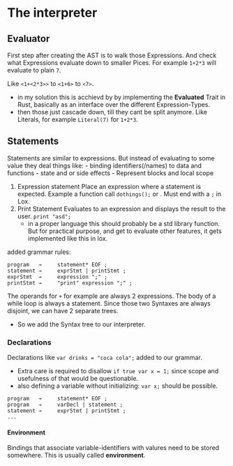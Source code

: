 # The interpreter
## Evaluator
First step after creating the AST is to walk those Expressions. And check what Expressions evaluate down to smaller Pices. For example `1+2*3` will evaluate to plain `7`.

Like  `<1+<2*3>>` to `<1+6>` to `<7>`.

- in my solution this is acchievd by by implementing the **Evaluated** Trait in Rust, basically as an interface over the different Expression-Types.
- then those just cascade down, till they cant be split anymore. Like Literals, for example `Literal(7)` for `1+2*3`.

## Statements
Statements are similar to expressions.
But instead of evaluating to some value they deal things like:
    - binding identifiers(/names) to data and functions
    - state and or side effects
    - Represent blocks and local scope

1. Expression statement
    Place an expression where a statement is expected. Example a function call `dothings();` or . Must end with a `;` in Lox.
2. Print Statement
    Evaluates to an expression and displays the result to the user. `print "asd";` 
    - in a proper language this should probably be a std library function. But for practical purpose, and get to evaluate other features, it gets implemented like this in lox.

added grammar rules:
```
program   →     statement* EOF ;
statement →     exprStmt | printStmt ;
exprStmt  →     expression ";" ;
printStmt →     "print" expression ";" ; 
```
The operands for `+` for example are always 2 expressions. The body of a while loop is always a statement. Since those two Syntaxes are always disjoint, we can have 2 separate trees.

- So we add the Syntax tree to our interpreter.

### Declarations
Declarations like `var drinks = "coca cola";` added to our grammar. 

- Extra care is required to disallow `if true var x = 1;` since scope and usefulness of that would be questionable.
- also defining a variable without initializing: `var x;` should be possible.
```
program   →     statement* EOF ;
program   →     varDecl | statement ;
statement →     exprStmt | printStmt ;
...
```

#### Environment
Bindings that associate variable-identifiers with valures need to be stored somewhere. This is usually called **environment**.





